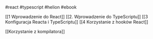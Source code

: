 #react #typescript #helion #ebook 


[[1 Wprowadzenie do React]]
[[2. Wprowadzenie do TypeScriptu]]
[[3 Konfiguracja Reacta i TypeScriptu]]
[[4 Korzystanie z hooków React]]





[[Korzystanie z kompilatora]]










